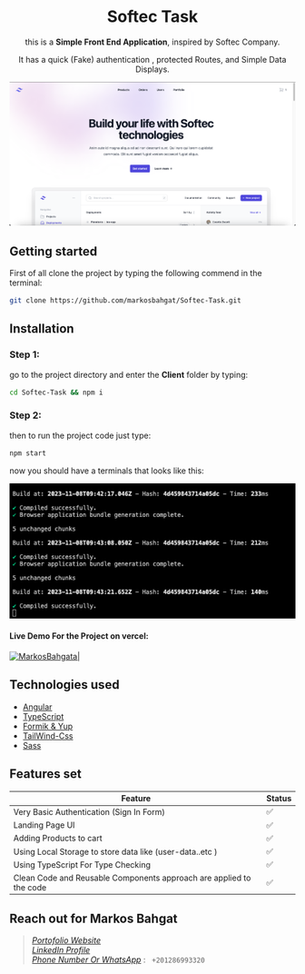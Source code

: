 <div align="center">

# Softec Task

this is a **Simple Front End Application**, inspired by Softec Company.

It has a quick (Fake) authentication , protected Routes, and Simple Data Displays.<br />

</div>

![Client Preview](/src/assets/images/preview.png)

## Getting started

First of all clone the project by typing the following commend in the terminal:

```sh
git clone https://github.com/markosbahgat/Softec-Task.git
```

## Installation

### Step 1:

go to the project directory and enter the **Client** folder by typing:

```sh
cd Softec-Task && npm i
```

### Step 2:

then to run the project code just type:

```sh
npm start
```

now you should have a terminals that looks like this:

![Terminal](/src/assets/images/terminal-preview.png)

#### Live Demo For the Project on vercel:

[![MarkosBahgata|](https://static.agilitycms.com/logos/full-logo-black-on-white-vercel_20200827182255_0.png)](https://softec-task.vercel.app/)

## Technologies used

- [Angular](https://angular.io/)
- [TypeScript](https://www.typescriptlang.org/)
- [Formik & Yup](https://www.chartjs.org/)
- [TailWind-Css](https://tailwindcss.com/)
- [Sass](https://sass-lang.com/)

## Features set

| Feature                                                             | Status |
| ------------------------------------------------------------------- | ------ |
| Very Basic Authentication (Sign In Form)                            | ✅     |
| Landing Page UI                                                     | ✅     |
| Adding Products to cart                                             | ✅     |
| Using Local Storage to store data like (user-data..etc )            | ✅     |
| Using TypeScript For Type Checking                                  | ✅     |
| Clean Code and Reusable Components approach are applied to the code | ✅     |

## Reach out for Markos Bahgat

> [_Portofolio Website_](https://markosbahgat.com)  
> [_LinkedIn Profile_](https://www.linkedin.com/in/markos-bahgat-9a7178216)  
> [_Phone Number Or WhatsApp_]() : ` +201286993320`
